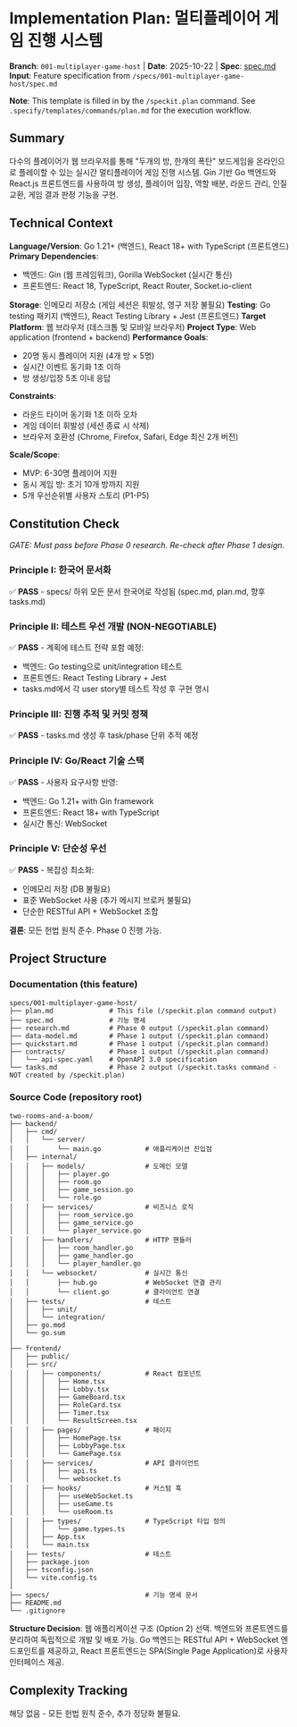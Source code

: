 # Implementation Plan: 멀티플레이어 게임 진행 시스템

**Branch**: `001-multiplayer-game-host` | **Date**: 2025-10-22 | **Spec**: [spec.md](./spec.md)
**Input**: Feature specification from `/specs/001-multiplayer-game-host/spec.md`

**Note**: This template is filled in by the `/speckit.plan` command. See `.specify/templates/commands/plan.md` for the execution workflow.

## Summary

다수의 플레이어가 웹 브라우저를 통해 "두개의 방, 한개의 폭탄" 보드게임을 온라인으로 플레이할 수 있는 실시간 멀티플레이어 게임 진행 시스템. Gin 기반 Go 백엔드와 React.js 프론트엔드를 사용하여 방 생성, 플레이어 입장, 역할 배분, 라운드 관리, 인질 교환, 게임 결과 판정 기능을 구현.

## Technical Context

**Language/Version**: Go 1.21+ (백엔드), React 18+ with TypeScript (프론트엔드)
**Primary Dependencies**:
- 백엔드: Gin (웹 프레임워크), Gorilla WebSocket (실시간 통신)
- 프론트엔드: React 18, TypeScript, React Router, Socket.io-client

**Storage**: 인메모리 저장소 (게임 세션은 휘발성, 영구 저장 불필요)
**Testing**: Go testing 패키지 (백엔드), React Testing Library + Jest (프론트엔드)
**Target Platform**: 웹 브라우저 (데스크톱 및 모바일 브라우저)
**Project Type**: Web application (frontend + backend)
**Performance Goals**:
- 20명 동시 플레이어 지원 (4개 방 × 5명)
- 실시간 이벤트 동기화 1초 이하
- 방 생성/입장 5초 이내 응답

**Constraints**:
- 라운드 타이머 동기화 1초 이하 오차
- 게임 데이터 휘발성 (세션 종료 시 삭제)
- 브라우저 호환성 (Chrome, Firefox, Safari, Edge 최신 2개 버전)

**Scale/Scope**:
- MVP: 6-30명 플레이어 지원
- 동시 게임 방: 초기 10개 방까지 지원
- 5개 우선순위별 사용자 스토리 (P1-P5)

## Constitution Check

*GATE: Must pass before Phase 0 research. Re-check after Phase 1 design.*

### Principle I: 한국어 문서화
✅ **PASS** - specs/ 하위 모든 문서 한국어로 작성됨 (spec.md, plan.md, 향후 tasks.md)

### Principle II: 테스트 우선 개발 (NON-NEGOTIABLE)
✅ **PASS** - 계획에 테스트 전략 포함 예정:
- 백엔드: Go testing으로 unit/integration 테스트
- 프론트엔드: React Testing Library + Jest
- tasks.md에서 각 user story별 테스트 작성 후 구현 명시

### Principle III: 진행 추적 및 커밋 정책
✅ **PASS** - tasks.md 생성 후 task/phase 단위 추적 예정

### Principle IV: Go/React 기술 스택
✅ **PASS** - 사용자 요구사항 반영:
- 백엔드: Go 1.21+ with Gin framework
- 프론트엔드: React 18+ with TypeScript
- 실시간 통신: WebSocket

### Principle V: 단순성 우선
✅ **PASS** - 복잡성 최소화:
- 인메모리 저장 (DB 불필요)
- 표준 WebSocket 사용 (추가 메시지 브로커 불필요)
- 단순한 RESTful API + WebSocket 조합

**결론**: 모든 헌법 원칙 준수. Phase 0 진행 가능.

## Project Structure

### Documentation (this feature)

```text
specs/001-multiplayer-game-host/
├── plan.md              # This file (/speckit.plan command output)
├── spec.md              # 기능 명세
├── research.md          # Phase 0 output (/speckit.plan command)
├── data-model.md        # Phase 1 output (/speckit.plan command)
├── quickstart.md        # Phase 1 output (/speckit.plan command)
├── contracts/           # Phase 1 output (/speckit.plan command)
│   └── api-spec.yaml    # OpenAPI 3.0 specification
└── tasks.md             # Phase 2 output (/speckit.tasks command - NOT created by /speckit.plan)
```

### Source Code (repository root)

```text
two-rooms-and-a-boom/
├── backend/
│   ├── cmd/
│   │   └── server/
│   │       └── main.go           # 애플리케이션 진입점
│   ├── internal/
│   │   ├── models/               # 도메인 모델
│   │   │   ├── player.go
│   │   │   ├── room.go
│   │   │   ├── game_session.go
│   │   │   └── role.go
│   │   ├── services/             # 비즈니스 로직
│   │   │   ├── room_service.go
│   │   │   ├── game_service.go
│   │   │   └── player_service.go
│   │   ├── handlers/             # HTTP 핸들러
│   │   │   ├── room_handler.go
│   │   │   ├── game_handler.go
│   │   │   └── player_handler.go
│   │   └── websocket/            # 실시간 통신
│   │       ├── hub.go            # WebSocket 연결 관리
│   │       └── client.go         # 클라이언트 연결
│   ├── tests/                    # 테스트
│   │   ├── unit/
│   │   └── integration/
│   ├── go.mod
│   └── go.sum
│
├── frontend/
│   ├── public/
│   ├── src/
│   │   ├── components/           # React 컴포넌트
│   │   │   ├── Home.tsx
│   │   │   ├── Lobby.tsx
│   │   │   ├── GameBoard.tsx
│   │   │   ├── RoleCard.tsx
│   │   │   ├── Timer.tsx
│   │   │   └── ResultScreen.tsx
│   │   ├── pages/                # 페이지
│   │   │   ├── HomePage.tsx
│   │   │   ├── LobbyPage.tsx
│   │   │   └── GamePage.tsx
│   │   ├── services/             # API 클라이언트
│   │   │   ├── api.ts
│   │   │   └── websocket.ts
│   │   ├── hooks/                # 커스텀 훅
│   │   │   ├── useWebSocket.ts
│   │   │   ├── useGame.ts
│   │   │   └── useRoom.ts
│   │   ├── types/                # TypeScript 타입 정의
│   │   │   └── game.types.ts
│   │   ├── App.tsx
│   │   └── main.tsx
│   ├── tests/                    # 테스트
│   ├── package.json
│   ├── tsconfig.json
│   └── vite.config.ts
│
├── specs/                        # 기능 명세 문서
├── README.md
└── .gitignore
```

**Structure Decision**:
웹 애플리케이션 구조 (Option 2) 선택. 백엔드와 프론트엔드를 분리하여 독립적으로 개발 및 배포 가능. Go 백엔드는 RESTful API + WebSocket 엔드포인트를 제공하고, React 프론트엔드는 SPA(Single Page Application)로 사용자 인터페이스 제공.

## Complexity Tracking

해당 없음 - 모든 헌법 원칙 준수, 추가 정당화 불필요.
